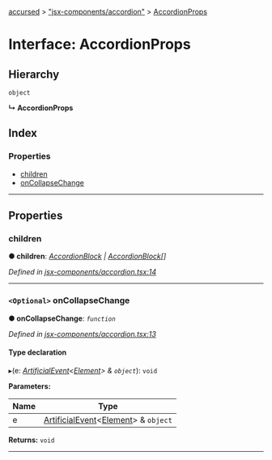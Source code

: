 [accursed](../README.md) > ["jsx-components/accordion"](../modules/_jsx_components_accordion_.md) > [AccordionProps](../interfaces/_jsx_components_accordion_.accordionprops.md)

# Interface: AccordionProps

## Hierarchy

 `object`

**↳ AccordionProps**

## Index

### Properties

* [children](_jsx_components_accordion_.accordionprops.md#children)
* [onCollapseChange](_jsx_components_accordion_.accordionprops.md#oncollapsechange)

---

## Properties

<a id="children"></a>

###  children

**● children**: *[AccordionBlock](../classes/_jsx_components_accordion_.accordionblock.md) \| [AccordionBlock](../classes/_jsx_components_accordion_.accordionblock.md)[]*

*Defined in [jsx-components/accordion.tsx:14](https://github.com/cancerberoSgx/accursed/blob/978b980/src/jsx-components/accordion.tsx#L14)*

___
<a id="oncollapsechange"></a>

### `<Optional>` onCollapseChange

**● onCollapseChange**: *`function`*

*Defined in [jsx-components/accordion.tsx:13](https://github.com/cancerberoSgx/accursed/blob/978b980/src/jsx-components/accordion.tsx#L13)*

#### Type declaration
▸(e: *[ArtificialEvent](_jsx_types_.artificialevent.md)<[Element](_jsx_types_.__global.jsx.element.md)> & `object`*): `void`

**Parameters:**

| Name | Type |
| ------ | ------ |
| e | [ArtificialEvent](_jsx_types_.artificialevent.md)<[Element](_jsx_types_.__global.jsx.element.md)> & `object` |

**Returns:** `void`

___

